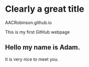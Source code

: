 <!DOCTYPE html>
<html>
<head>
<h1>Clearly a great title</h1>
</head>
<body>

<p>AACRobinson.github.io</p>
<p>This is my first GitHub webpage</p>


<h2>Hello my name is Adam.</h2>
<p>It is very nice to meet you.</p>

</body>
</html>
